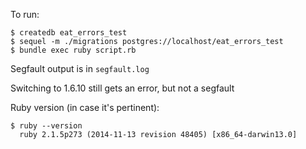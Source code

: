 To run:

    $ createdb eat_errors_test
    $ sequel -m ./migrations postgres://localhost/eat_errors_test
    $ bundle exec ruby script.rb

Segfault output is in `segfault.log`

Switching to 1.6.10 still gets an error, but not a segfault

Ruby version (in case it's pertinent):

    $ ruby --version
      ruby 2.1.5p273 (2014-11-13 revision 48405) [x86_64-darwin13.0]
